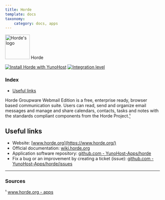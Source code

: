 ```yaml
---
title: Horde
template: docs
taxonomy:
    category: docs, apps
---
```


<img src="/images/horde_logo.png" height="80px" alt="Horde's logo"> Horde

[![Install Horde with YunoHost](https://install-app.yunohost.org/install-with-yunohost.png)](https://install-app.yunohost.org/?app=horde) [![Integration level](https://dash.yunohost.org/integration/horde.svg)](https://dash.yunohost.org/appci/app/horde)

### Index

- [Useful links](#useful-links)

Horde Groupware Webmail Edition is a free, enterprise ready, browser based communication suite. Users can read, send and organize email messages and manage and share calendars, contacts, tasks and notes with the standards compliant components from the Horde Project.[¹](#sources)

## Useful links

+ Website: [www.horde.org](https://www.horde.org/)
+ Official documentation: [wiki.horde.org](https://wiki.horde.org/)
+ Application software repository: [github.com - YunoHost-Apps/horde](https://github.com/YunoHost-Apps/horde_ynh)
+ Fix a bug or an improvement by creating a ticket (issue): [github.com - YunoHost-Apps/horde/issues](https://github.com/YunoHost-Apps/horde_ynh/issues)

------

### Sources

¹ [www.horde.org - apps](https://www.horde.org/apps)
